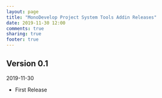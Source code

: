 ```yaml
---
layout: page
title: "MonoDevelop Project System Tools Addin Releases"
date: 2019-11-30 12:00
comments: true
sharing: true
footer: true
---
```


## Version 0.1

2019-11-30

 * First Release
 
